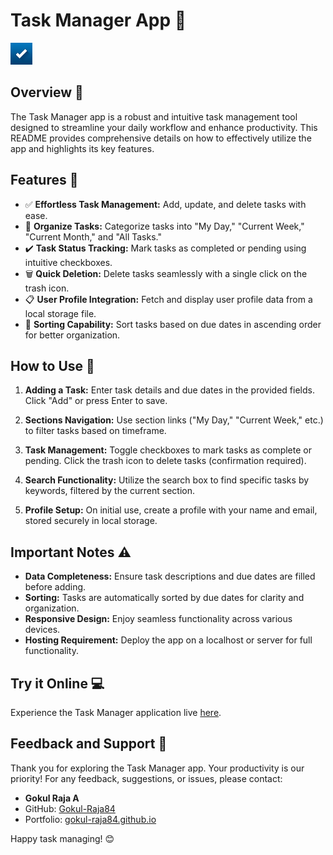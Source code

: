 # Task Manager App 📝

<img src="img/ico.png" alt="Task Manager App" width="35" height="35">

## Overview 🌟

The Task Manager app is a robust and intuitive task management tool designed to streamline your daily workflow and enhance productivity. This README provides comprehensive details on how to effectively utilize the app and highlights its key features.

## Features 🚀

- ✅ **Effortless Task Management:** Add, update, and delete tasks with ease.
- 📅 **Organize Tasks:** Categorize tasks into "My Day," "Current Week," "Current Month," and "All Tasks."
- ✔️ **Task Status Tracking:** Mark tasks as completed or pending using intuitive checkboxes.
- 🗑️ **Quick Deletion:** Delete tasks seamlessly with a single click on the trash icon.
- 📋 **User Profile Integration:** Fetch and display user profile data from a local storage file.
- 🔢 **Sorting Capability:** Sort tasks based on due dates in ascending order for better organization.

## How to Use 📖

1. **Adding a Task:** Enter task details and due dates in the provided fields. Click "Add" or press Enter to save.

2. **Sections Navigation:** Use section links ("My Day," "Current Week," etc.) to filter tasks based on timeframe.

3. **Task Management:** Toggle checkboxes to mark tasks as complete or pending. Click the trash icon to delete tasks (confirmation required).

4. **Search Functionality:** Utilize the search box to find specific tasks by keywords, filtered by the current section.

5. **Profile Setup:** On initial use, create a profile with your name and email, stored securely in local storage.

## Important Notes ⚠️

- **Data Completeness:** Ensure task descriptions and due dates are filled before adding.
- **Sorting:** Tasks are automatically sorted by due dates for clarity and organization.
- **Responsive Design:** Enjoy seamless functionality across various devices.
- **Hosting Requirement:** Deploy the app on a localhost or server for full functionality.

## Try it Online 💻

Experience the Task Manager application live [here](https://gokul-raja84.github.io/Task-Manager/).

## Feedback and Support 💌

Thank you for exploring the Task Manager app. Your productivity is our priority! For any feedback, suggestions, or issues, please contact:

- **Gokul Raja A**
- GitHub: [Gokul-Raja84](https://github.com/Gokul-Raja84)
- Portfolio: [gokul-raja84.github.io](https://gokul-raja84.github.io/)

Happy task managing! 😊
